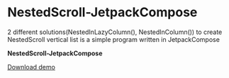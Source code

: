 ﻿# NestedScroll-JetpackCompose

2 different solutions(NestedInLazyColumn(), NestedInColumn()) to create NestedScroll vertical list is a simple program written in JetpackCompose

**NestedScroll-JetpackCompose**

<a href="https://github.com/sardormobile/NestedScroll-JetpackCompose/blob/main/app-debug.apk">Download demo</a>
